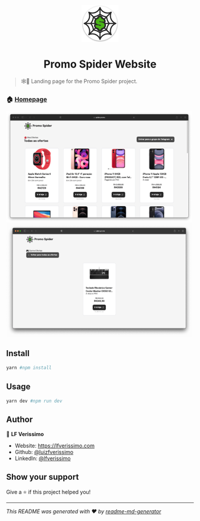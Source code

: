 <p align="center">
  <img src="public/android-chrome-192x192.png" width="100px"/>
</p>

<h1 align="center">Promo Spider Website</h1>
<p>
</p>

> 🕸🤑 Landing page for the Promo Spider project.

### 🏠 [Homepage](https://promo-spider-web.vercel.app/)


<img src="img/1.png" alt="1" width="500"/> <img src="img/2.png" alt="2" width="500"/>
## Install

```sh
yarn #npm install
```

## Usage

```sh
yarn dev #npm run dev
```

## Author

👤 **LF Verissimo**

* Website: https://lfverissimo.com
* Github: [@luizfverissimo](https://github.com/luizfverissimo)
* LinkedIn: [@lfverissimo](https://linkedin.com/in/lfverissimo)

## Show your support

Give a ⭐️ if this project helped you!

***
_This README was generated with ❤️ by [readme-md-generator](https://github.com/kefranabg/readme-md-generator)_
